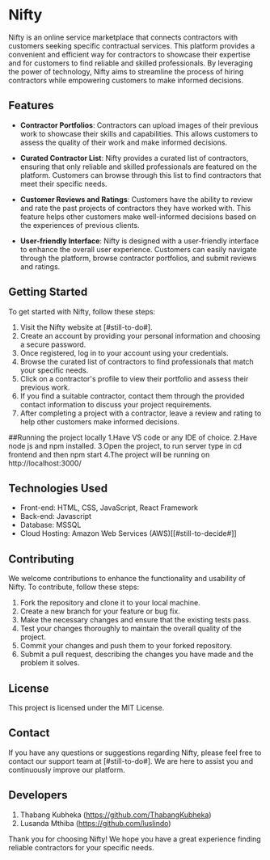# Nifty

Nifty is an online service marketplace that connects contractors with customers seeking specific contractual services. This platform provides a convenient and efficient way for contractors to showcase their expertise and for customers to find reliable and skilled professionals. By leveraging the power of technology, Nifty aims to streamline the process of hiring contractors while empowering customers to make informed decisions.

## Features

- **Contractor Portfolios**: Contractors can upload images of their previous work to showcase their skills and capabilities. This allows customers to assess the quality of their work and make informed decisions.

- **Curated Contractor List**: Nifty provides a curated list of contractors, ensuring that only reliable and skilled professionals are featured on the platform. Customers can browse through this list to find contractors that meet their specific needs.

- **Customer Reviews and Ratings**: Customers have the ability to review and rate the past projects of contractors they have worked with. This feature helps other customers make well-informed decisions based on the experiences of previous clients.

- **User-friendly Interface**: Nifty is designed with a user-friendly interface to enhance the overall user experience. Customers can easily navigate through the platform, browse contractor portfolios, and submit reviews and ratings.

## Getting Started

To get started with Nifty, follow these steps:

1. Visit the Nifty website at [#still-to-do#].
2. Create an account by providing your personal information and choosing a secure password.
3. Once registered, log in to your account using your credentials.
4. Browse the curated list of contractors to find professionals that match your specific needs.
5. Click on a contractor's profile to view their portfolio and assess their previous work.
6. If you find a suitable contractor, contact them through the provided contact information to discuss your project requirements.
7. After completing a project with a contractor, leave a review and rating to help other customers make informed decisions.

##Running the project locally
1.Have VS code or any IDE of choice.
2.Have node js and npm installed.
3.Open the project, to run server type in cd frontend and then npm start
4.The project will be running on http://localhost:3000/

## Technologies Used

- Front-end: HTML, CSS, JavaScript, React Framework
- Back-end: Javascript
- Database: MSSQL
- Cloud Hosting: Amazon Web Services (AWS)[[#still-to-decide#]]

## Contributing

We welcome contributions to enhance the functionality and usability of Nifty. To contribute, follow these steps:

1. Fork the repository and clone it to your local machine.
2. Create a new branch for your feature or bug fix.
3. Make the necessary changes and ensure that the existing tests pass.
4. Test your changes thoroughly to maintain the overall quality of the project.
5. Commit your changes and push them to your forked repository.
6. Submit a pull request, describing the changes you have made and the problem it solves.

## License

This project is licensed under the MIT License.

## Contact

If you have any questions or suggestions regarding Nifty, please feel free to contact our support team at [#still-to-do#]. We are here to assist you and continuously improve our platform.

## Developers
1. Thabang Kubheka (https://github.com/ThabangKubheka)
2. Lusanda Mthiba (https://github.com/luslindo)


Thank you for choosing Nifty! We hope you have a great experience finding reliable contractors for your specific needs.
